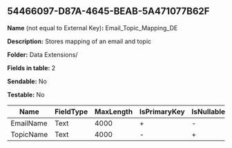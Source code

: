 ## 54466097-D87A-4645-BEAB-5A471077B62F

**Name** (not equal to External Key)**:** Email_Topic_Mapping_DE

**Description:** Stores mapping of an email and topic

**Folder:** Data Extensions/

**Fields in table:** 2

**Sendable:** No

**Testable:** No

| Name | FieldType | MaxLength | IsPrimaryKey | IsNullable | DefaultValue |
| --- | --- | --- | --- | --- | --- |
| EmailName | Text | 4000 | + | - |  |
| TopicName | Text | 4000 | - | + |  |
